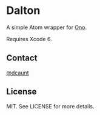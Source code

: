 Dalton
======
A simple Atom wrapper for [Ono](https://github.com/mattt/Ono).

Requires Xcode 6.

## Contact 

[@dcaunt](https://twitter.com/dcaunt)

## License

MIT. See LICENSE for more details.
